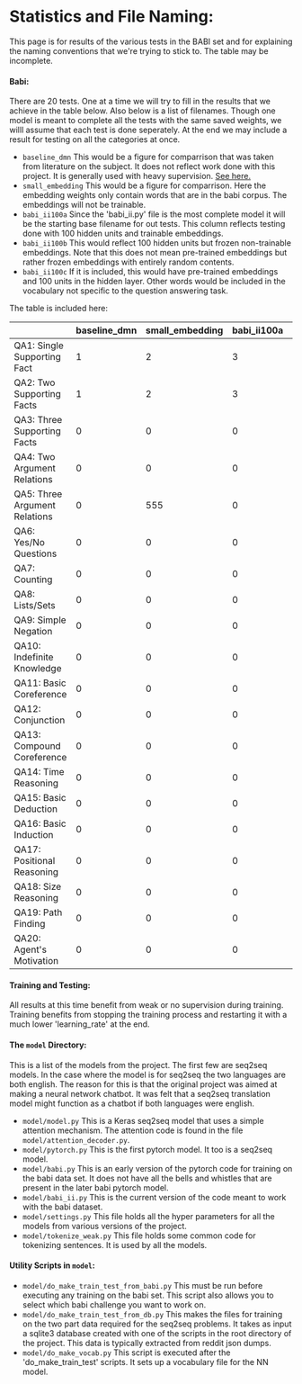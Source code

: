 # Statistics and File Naming:

This page is for results of the various tests in the BABI set and for explaining the naming conventions that we're trying to stick to. The  table may be incomplete.

#### Babi:
There are 20 tests. One at a time we will try to fill in the results that we achieve in the table below. Also below is a list of filenames. Though one model is meant to complete all the tests with the same saved weights, we willl assume that each test is done seperately. At the end we may include a result for testing on all the categories at once.

* `baseline_dmn` This would be a figure for comparrison that was taken from literature on the subject. It does not reflect work done with this project. It is generally used with heavy supervision. [See here.](https://arxiv.org/pdf/1506.07285.pdf)
* `small_embedding` This would be a figure for comparrison. Here the embedding weights only contain words that are in the babi corpus. The embeddings will not be trainable.
* `babi_ii100a` Since the 'babi_ii.py' file is the most complete model it will be the starting base filename for out tests. This column reflects testing done with 100 hidden units and trainable embeddings. 
* `babi_ii100b` This would reflect 100 hidden units but frozen non-trainable embeddings. Note that this does not mean pre-trained embeddings but rather frozen embeddings with entirely random contents.
* `babi_ii100c` If it is included, this would have pre-trained embeddings and 100 units in the hidden layer. Other words would be included in the vocabulary not specific to the question answering task.

The table is included here:

 |   | baseline_dmn | small_embedding | babi_ii100a | babi_ii100b | babi_ii100c | 
|-|-|-|-|-|-| 
 | QA1: Single Supporting Fact | 1 | 2 | 3 | 0 | 0 | 
 | QA2: Two Supporting Facts | 1 | 2 | 3 | 0 | 0 | 
 | QA3: Three Supporting Facts | 0 | 0 | 0 | 0 | 0 | 
 | QA4: Two Argument Relations | 0 | 0 | 0 | 0 | 0 | 
 | QA5: Three Argument Relations | 0 | 555 | 0 | 0 | 0 | 
 | QA6: Yes/No Questions | 0 | 0 | 0 | 0 | 0 | 
 | QA7: Counting | 0 | 0 | 0 | 0 | 0 | 
 | QA8: Lists/Sets | 0 | 0 | 0 | 0 | 0 | 
 | QA9: Simple Negation | 0 | 0 | 0 | 0 | 0 | 
 | QA10: Indefinite Knowledge | 0 | 0 | 0 | 0 | 0 | 
 | QA11: Basic Coreference | 0 | 0 | 0 | 0 | 0 | 
 | QA12: Conjunction | 0 | 0 | 0 | 0 | 0 | 
 | QA13: Compound Coreference | 0 | 0 | 0 | 0 | 0 | 
 | QA14: Time Reasoning | 0 | 0 | 0 | 0 | 0 | 
 | QA15: Basic Deduction | 0 | 0 | 0 | 0 | 0 | 
 | QA16: Basic Induction | 0 | 0 | 0 | 0 | 0 | 
 | QA17: Positional Reasoning | 0 | 0 | 0 | 0 | 0 | 
 | QA18: Size Reasoning | 0 | 0 | 0 | 0 | 0 | 
 | QA19: Path Finding | 0 | 0 | 0 | 0 | 0 | 
 | QA20: Agent's Motivation | 0 | 0 | 0 | 0 | 0 | 

#### Training and Testing:
All results at this time benefit from weak or no supervision during training.
Training benefits from stopping the training process and restarting it with a much lower 'learning_rate' at the end.

#### The `model` Directory:

This is a list of the models from the project. The first few are seq2seq models. In the case where the model is for seq2seq the two languages are both english. The reason for this is that the original project was aimed at making a neural network chatbot.
It was felt that a seq2seq translation model might function as a chatbot if both languages were english.
* `model/model.py` This is a Keras seq2seq model that uses a simple attention mechanism. The attention code is found in the file `model/attention_decoder.py`.
* `model/pytorch.py` This is the first pytorch model. It too is a seq2seq model. 
* `model/babi.py` This is an early version of the pytorch code for training on the babi data set. It does not have all the bells and whistles that are present in the later babi pytorch model.
* `model/babi_ii.py` This is the current version of the code meant to work with the babi dataset.
* `model/settings.py` This file holds all the hyper parameters for all the models from various versions of the project.
* `model/tokenize_weak.py` This file holds some common code for tokenizing sentences. It is used by all the models.

#### Utility Scripts in `model`:
* `model/do_make_train_test_from_babi.py` This must be run before executing any training on the babi set. This script also allows you to select which babi challenge you want to work on.
* `model/do_make_train_test_from_db.py` This makes the files for training on the two part data required for the seq2seq problems. It takes as input a sqlite3 database created with one of the scripts in the root directory of the project. This data is typically extracted from reddit json dumps.
* `model/do_make_vocab.py` This script is executed after the 'do_make_train_test' scripts. It sets up a vocabulary file for the NN model.